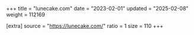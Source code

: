 +++
title = "lunecake.com"
date = "2023-02-01"
updated = "2025-02-08"
weight = 112169

[extra]
source = "https://lunecake.com/"
ratio = 1
size = 110
+++
